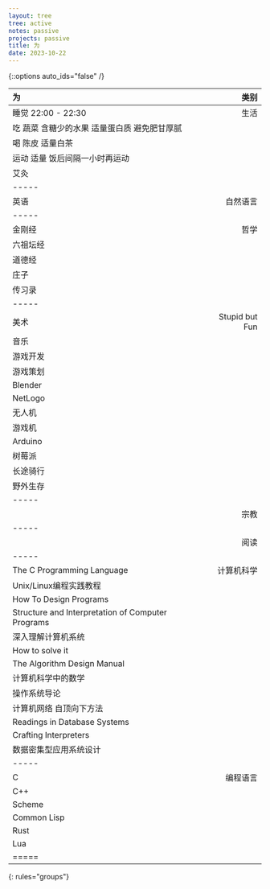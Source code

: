 ```yaml
---
layout: tree
tree: active
notes: passive
projects: passive
title: 为
date: 2023-10-22
---
```



{::options auto_ids="false" /}


| 为                                                                            | 类别           |
|:------------------------------------------------------------------------------|---------------:|
| 睡觉 22:00 - 22:30                                                            | 生活           |
| 吃 蔬菜 含糖少的水果 适量蛋白质 避免肥甘厚腻                                  |                |
| 喝 陈皮 适量白茶                                                              |                |
| 运动 适量 饭后间隔一小时再运动                                                |                |
| 艾灸                                                                          |                |
|-----
| 英语                                                                          | 自然语言       |
|-----
| 金刚经                                                                        | 哲学           |
| 六祖坛经                                                                      |                |
| 道德经                                                                        |                |
| 庄子                                                                          |                |
| 传习录                                                                        |                |
|-----
| 美术                                                                          | Stupid but Fun |
| 音乐                                                                          |                |
| 游戏开发                                                                      |                |
| 游戏策划                                                                      |                |
| Blender                                                                       |                |
| NetLogo                                                                       |                |
| 无人机                                                                        |                |
| 游戏机                                                                        |                |
| Arduino                                                                       |                |
| 树莓派                                                                        |                |
| 长途骑行                                                                      |                |
| 野外生存                                                                      |                |
|-----
|                                                                               | 宗教           |
|-----
|                                                                               | 阅读           |
|-----
| The C Programming Language                                                    | 计算机科学     |
| Unix/Linux编程实践教程                                                        |                |
| How To Design Programs                                                        |                |
| Structure and Interpretation of Computer Programs                             |                |
| 深入理解计算机系统                                                            |                |
| How to solve it                                                               |                |
| The Algorithm Design Manual                                                   |                |
| 计算机科学中的数学                                                            |                |
| 操作系统导论                                                                  |                |
| 计算机网络 自顶向下方法                                                       |                |
| Readings in Database Systems                                                  |                |
| Crafting Interpreters                                                         |                |
| 数据密集型应用系统设计                                                        |                |
|-----
| C                                                                             | 编程语言       |
| C++                                                                           |                |
| Scheme                                                                        |                |
| Common Lisp                                                                   |                |
| Rust                                                                          |                |
| Lua                                                                           |                |
|=====
{: rules="groups"}

